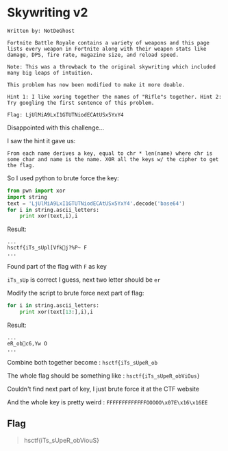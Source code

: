 # Skywriting v2
```
Written by: NotDeGhost

Fortnite Battle Royale contains a variety of weapons and this page lists every weapon in Fortnite along with their weapon stats like damage, DPS, fire rate, magazine size, and reload speed.

Note: This was a throwback to the original skywriting which included many big leaps of intuition.

This problem has now been modified to make it more doable.

Hint 1: I like xoring together the names of "Rifle"s together. Hint 2: Try googling the first sentence of this problem.

Flag: LjUlMiA9LxI1GTUTNiodECAtUSx5YxY4
```
Disappointed with this challenge...

I saw the hint it gave us:
```
From each name derives a key, equal to chr * len(name) where chr is some char and name is the name. XOR all the keys w/ the cipher to get the flag.
```
So I used python to brute force the key:
```python
from pwn import xor
import string
text = 'LjUlMiA9LxI1GTUTNiodECAtUSx5YxY4'.decode('base64')
for i in string.ascii_letters:
	print xor(text,i),i
```
Result:
```
...
hsctf{iTs_sUpl[Vfkj?%P~ F
...
```
Found part of the flag with `F` as key

`iTs_sUp` is correct I guess, next two letter should be `er`

Modify the script to brute force next part of flag:
```python
for i in string.ascii_letters:
	print xor(text[13:],i),i
```

Result:
```
...
eR_obc6,Yw O 
...
```
Combine both together become : `hsctf{iTs_sUpeR_ob`

The whole flag should be something like : `hsctf{iTs_sUpeR_obViOus}`

Couldn't find next part of key, I just brute force it at the CTF website

And the whole key is pretty weird : `FFFFFFFFFFFFFOOOOO\x07E\x16\x16EE`

## Flag
> hsctf{iTs_sUpeR_obViouS}